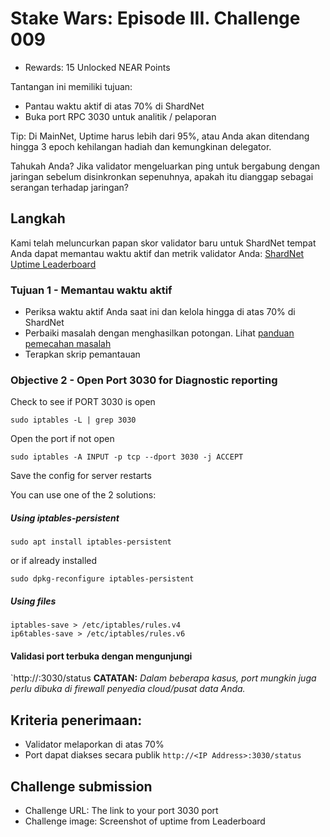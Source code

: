 # Stake Wars: Episode III. Challenge 009

* Rewards: 15 Unlocked NEAR Points

Tantangan ini memiliki tujuan:
* Pantau waktu aktif di atas 70% di ShardNet
* Buka port RPC 3030 untuk analitik / pelaporan

️Tip: Di MainNet, Uptime harus lebih dari 95%, atau Anda akan ditendang hingga 3 epoch kehilangan hadiah dan kemungkinan delegator.

Tahukah Anda? Jika validator mengeluarkan ping untuk bergabung dengan jaringan sebelum disinkronkan sepenuhnya, apakah itu dianggap sebagai serangan terhadap jaringan?

## Langkah

Kami telah meluncurkan papan skor validator baru untuk ShardNet tempat Anda dapat memantau waktu aktif dan metrik validator Anda: [ShardNet Uptime Leaderboard](https://openshards.io/shardnet-uptime-scoreboard/)

### Tujuan 1 - Memantau waktu aktif

* Periksa waktu aktif Anda saat ini dan kelola hingga di atas 70% di ShardNet
* Perbaiki masalah dengan menghasilkan potongan.
Lihat [panduan pemecahan masalah](https://github.com/near/stakewars-iii/blob/main/challenges/troubleshooting.md)
* Terapkan skrip pemantauan

### Objective 2 - Open Port 3030 for Diagnostic reporting

Check to see if PORT 3030 is open
```
sudo iptables -L | grep 3030
```
Open the port if not open
```
sudo iptables -A INPUT -p tcp --dport 3030 -j ACCEPT
```
Save the config for server restarts

You can use one of the 2 solutions:
##### Using iptables-persistent
```
sudo apt install iptables-persistent
```
or if already installed
```
sudo dpkg-reconfigure iptables-persistent
```

##### Using files
```
iptables-save > /etc/iptables/rules.v4
ip6tables-save > /etc/iptables/rules.v6
```

#### Validasi port terbuka dengan mengunjungi
`http://<IP ANDA>:3030/status
**CATATAN:** ​​_Dalam beberapa kasus, port mungkin juga perlu dibuka di firewall penyedia cloud/pusat data Anda._
## Kriteria penerimaan:
* Validator melaporkan di atas 70%
* Port dapat diakses secara publik `http://<IP Address>:3030/status`

## Challenge submission

* Challenge URL: The link to your port 3030 port
* Challenge image: Screenshot of uptime from Leaderboard
